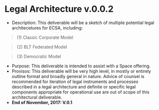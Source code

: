 # Legal Architecture v.0.0.2

* Description: This deliverable will be a sketch of multiple potential legal architecetures for ECSA, including: 

> (1) Classic Corporate Model

> (2) BLT Federated Model

> (3) Democratic Model

* Purpose: This deliverable is intended to assist with a Space offering. 
* Provisos: This deliverable will be very high level, in mostly or entirely outline format and broadly general in nature.  Advice of counsel is recommended for iteration of legal instruments and processes  described in a legal architecture and definite or specific legal components appropriate for operational use are out of scope of this architectural deliverable.
* **End of November, 2017: V.0.1**
